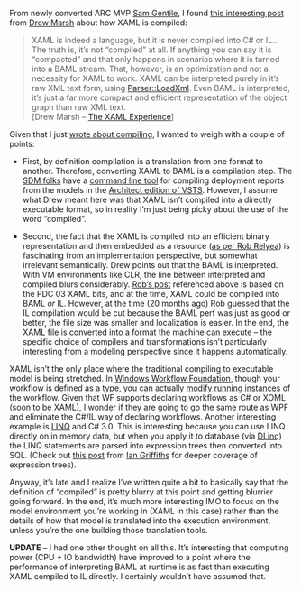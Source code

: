 From newly converted ARC MVP [Sam Gentile](http://samgentile.com/blog),
I found [this interesting
post](http://blog.hackedbrain.com/archive/2005/10/06/3193.aspx) from
[Drew Marsh](http://blog.hackedbrain.com/) about how XAML is compiled:

> XAML is indeed a language, but it is never compiled into C\# or IL…
> The truth is, it’s not “compiled” at all. If anything you can say it
> is “compacted” and that only happens in scenarios where it is turned
> into a BAML stream. That, however, is an optimization and not a
> necessity for XAML to work. XAML can be interpreted purely in it’s raw
> XML text form, using
> [Parser::LoadXml](http://winfx.msdn.microsoft.com/library/default.asp?url=/library/en-us/cpref/html/O_T_System_Windows_Serialization_Parser_LoadXml.asp).
> Even BAML is interpreted, it’s just a far more compact and efficient
> representation of the object graph than raw XML text.\
> [Drew Marsh – [The XAML
> Experience](http://blog.hackedbrain.com/archive/2005/10/06/3193.aspx)]

Given that I just [wrote about
compiling](http://devhawk.net/2005/10/05/code-is-model/), I wanted
to weigh with a couple of points:

-   <div>

    First, by definition compilation is a translation from one format to
    another. Therefore, converting XAML to BAML is a compilation step.
    The [SDM
    folks](http://lab.msdn.microsoft.com/teamsystem/workshop/sdm/default.aspx)
    have a [command line
    tool](http://msdn2.microsoft.com/en-us/library/ms151031) for
    compiling deployment reports from the models in the [Architect
    edition of
    VSTS](http://lab.msdn.microsoft.com/teamsystem/teamcenters/architect/).
    However, I assume what Drew meant here was that XAML isn’t compiled
    into a directly executable format, so in reality I’m just being
    picky about the use of the word “compiled”.

    </div>

-   <div>

    Second, the fact that the XAML is compiled into an efficient binary
    representation and then embedded as a resource ([as per Rob
    Relyea](http://www.longhornblogs.com/rrelyea/archive/2004/01/31/2306.aspx))
    is fascinating from an implementation perspective, but somewhat
    irrelevant semantically. Drew points out that the BAML is
    interpreted. With VM environments like CLR, the line between
    interpreted and compiled blurs considerably. [Rob’s
    post](http://pluralsight.com/blogs/dbox/archive/2005/09/30/15100.aspx)
    referenced above is based on the PDC 03 XAML bits, and at the time,
    XAML could be compiled into BAML *or* IL. However, at the time (20
    months ago) Rob guessed that the IL compilation would be cut because
    the BAML perf was just as good or better, the file size was smaller
    and localization is easier. In the end, the XAML file is converted
    into a format the machine can execute – the specific choice of
    compilers and transformations isn’t particularly interesting from a
    modeling perspective since it happens automatically.

    </div>

XAML isn’t the only place where the traditional compiling to executable
model is being stretched. In [Windows Workflow
Foundation](http://msdn.microsoft.com/windowsvista/building/workflow/default.aspx),
though your workflow is defined as a type, you can actually [modify
running
instances](http://blogs.msdn.com/markhsch/archive/2005/09/23/473373.aspx)
of the workflow. Given that WF supports declaring workflows as C\# or
XOML (soon to be XAML), I wonder if they are going to go the same route
as WPF and eliminate the C\#/IL way of declaring workflows. Another
interesting example is
[LINQ](http://msdn.microsoft.com/netframework/future/linq/default.aspx)
and C\# 3.0. This is interesting because you can use LINQ directly on in
memory data, but when you apply it to database (via
[DLinq](http://download.microsoft.com/download/c/f/b/cfbbc093-f3b3-4fdb-a170-604db2e29e99/DLinq%20Overview.doc))
the LINQ statements are parsed into expression trees then converted into
SQL. (Check out [this
post](http://www.interact-sw.co.uk/iangblog/2005/09/30/expressiontrees)
from [Ian Griffiths](http://www.interact-sw.co.uk/iangblog) for deeper
coverage of expression trees).

Anyway, it’s late and I realize I’ve written quite a bit to basically
say that the definition of “compiled” is pretty blurry at this point and
getting blurrier going forward. In the end, it’s much more interesting
IMO to focus on the model environment you’re working in (XAML in this
case) rather than the details of how that model is translated into the
execution environment, unless you’re the one building those translation
tools.

**UPDATE** – I had one other thought on all this. It’s interesting that
computing power (CPU + IO bandwidth) have improved to a point where the
performance of interpreting BAML at runtime is as fast than executing
XAML compiled to IL directly. I certainly wouldn’t have assumed that.
